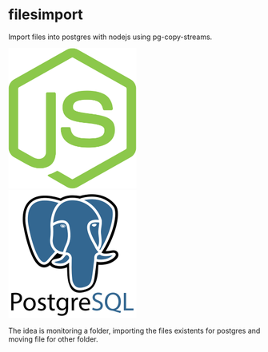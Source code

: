 # filesimport
 Import files into postgres with nodejs using pg-copy-streams.
 
 <img src="https://raw.githubusercontent.com/silvajunior/filesimport/main/nodejs.svg" width="256">
 
 <img src="https://raw.githubusercontent.com/silvajunior/filesimport/main/postgresql.svg" width="256">
 
 The idea is monitoring a folder, importing the files existents for postgres and moving file for other folder.
